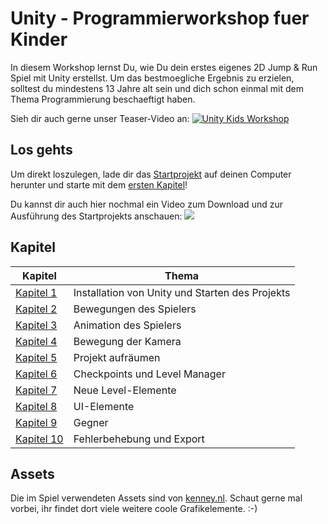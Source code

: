 # Unity - Programmierworkshop fuer Kinder

In diesem Workshop lernst Du, wie Du dein erstes eigenes 2D Jump & Run Spiel mit Unity erstellst. 
Um das bestmoegliche Ergebnis zu erzielen, solltest du mindestens 13 Jahre alt sein und dich schon einmal mit dem Thema Programmierung beschaeftigt haben. 

Sieh dir auch gerne unser Teaser-Video an:
<a href="https://www.youtube.com/watch?v=p6hpitw_MUc" target="_blank">
![Unity Kids Workshop](https://flamme.dev/GitHub/UnityKidsWorkshop/UnityKidsWorkshop-1.png)
</a>


## Los gehts

Um direkt loszulegen, lade dir das [Startprojekt](https://github.com/FrankFlamme/UnityKidsWorkshop/releases/tag/0.1) auf deinen Computer herunter und starte mit dem [ersten Kapitel](/docs/01-start.md)!

Du kannst dir auch hier nochmal ein Video zum Download und zur Ausführung des Startprojekts anschauen:
<a href="https://www.youtube.com/watch?v=LzpCKV-ISOk" target="_blank">
   <img src="https://img.youtube.com/vi/y7b9GWvhgm0/0.jpg">
</a>


## Kapitel

| Kapitel | Thema |
| ----- | ---- |
| [Kapitel 1](/docs/01-start.md) | Installation von Unity und Starten des Projekts |
| [Kapitel 2](/docs/02-playermovement.md) | Bewegungen des Spielers
| [Kapitel 3](/docs/03-animations.md) | Animation des Spielers
| [Kapitel 4](/docs/04-camera.md) | Bewegung der Kamera
| [Kapitel 5](/docs/05-cleanup.md) | Projekt aufräumen
| [Kapitel 6](/docs/06-checkpoints.md) | Checkpoints und Level Manager
| [Kapitel 7](/docs/07-level_elements.md) | Neue Level-Elemente
| [Kapitel 8](/docs/08-ui_elements.md) | UI-Elemente
| [Kapitel 9](/docs/09-enemies.md) | Gegner
| [Kapitel 10](/docs/10-bugfixes_export.md) | Fehlerbehebung und Export

## Assets
Die im Spiel verwendeten Assets sind von [kenney.nl](https://kenney.nl). 
Schaut gerne mal vorbei, ihr findet dort viele weitere coole Grafikelemente. :-)